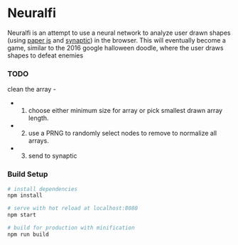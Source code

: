 # Neuralfi

Neuralfi is an attempt to use a neural network to analyze user drawn shapes (using <a href="http://paperjs.org/" target="_blank">paper js</a> and <a href="http://caza.la/synaptic" target="_blank">synaptic</a>) in the browser. This will eventually become a game, similar to the 2016 google halloween doodle, where the user draws shapes to defeat enemies

### TODO
clean the array -
* 1. choose either minimum size for array or pick smallest drawn array length.
* 2. use a PRNG to randomly select nodes to remove to normalize all arrays.
* 3. send to synaptic


### Build Setup

``` bash
# install dependencies
npm install

# serve with hot reload at localhost:8080
npm start

# build for production with minification
npm run build
```

